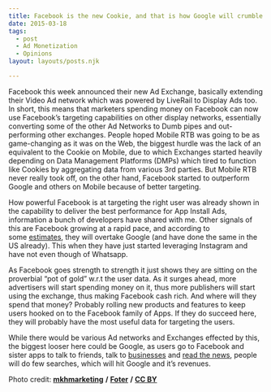 ```yaml
---
title: Facebook is the new Cookie, and that is how Google will crumble
date: 2015-03-18
tags: 
  - post
  - Ad Monetization
  - Opinions
layout: layouts/posts.njk

---
```


Facebook this week announced their new Ad Exchange, basically extending their Video Ad network which was powered by LiveRail to Display Ads too. In short, this means that marketers spending money on Facebook can now use Facebook’s targeting capabilities on other display networks, essentially converting some of the other Ad Networks to Dumb pipes and out-performing other exchanges. People hoped Mobile RTB was going to be as game-changing as it was on the Web, the biggest hurdle was the lack of an equivalent to the Cookie on Mobile, due to which Exchanges started heavily depending on Data Management Platforms (DMPs) which tired to function like Cookies by aggregating data from various 3rd parties. But Mobile RTB never really took off, on the other hand, Facebook started to outperform Google and others on Mobile because of better targeting.

How powerful Facebook is at targeting the right user was already shown in the capability to deliver the best performance for App Install Ads, information a bunch of developers have shared with me. Other signals of this are Facebook growing at a rapid pace, and according to some [estimates](http://adexchanger.com/online-advertising/report-facebook-pulls-ahead-of-google-in-us-digital-display-ad-revenues/), they will overtake Google (and have done the same in the US already). This when they have just started leveraging Instagram and have not even though of Whatsapp.

As Facebook goes strength to strength it just shows they are sitting on the proverbial “pot of gold” w.r.t the user data. As it surges ahead, more advertisers will start spending money on it, thus more publishers will start using the exchange, thus making Facebook cash rich. And where will they spend that money? Probably rolling new products and features to keep users hooked on to the Facebook family of Apps. If they do succeed here, they will probably have the most useful data for targeting the users.

While there would be various Ad networks and Exchanges effected by this, the biggest looser here could be Google, as users go to Facebook and sister apps to talk to friends, talk to [businesses](http://recode.net/2015/03/25/facebook-starts-turning-messenger-into-a-shopping-platform/) and [read the news](http://fortune.com/2015/03/24/facebook-news/), people will do few searches, which will hit Google and it’s revenues.

Photo credit: [**mkhmarketing**](https://www.flickr.com/photos/mkhmarketing/8560618867/) **/** [**Foter**](http://foter.com/) **/** [**CC BY**](http://creativecommons.org/licenses/by/2.0/)
